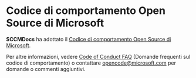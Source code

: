 # <a name="microsoft-open-source-code-of-conduct"></a>Codice di comportamento Open Source di Microsoft

**SCCMDocs** ha adottato il [Codice di comportamento Open Source di Microsoft](https://opensource.microsoft.com/codeofconduct/).

Per altre informazioni, vedere [Code of Conduct FAQ](https://opensource.microsoft.com/codeofconduct/faq/) (Domande frequenti sul codice di comportamento) o contattare [opencode@microsoft.com](mailto:opencode@microsoft.com) per domande o commenti aggiuntivi. 


